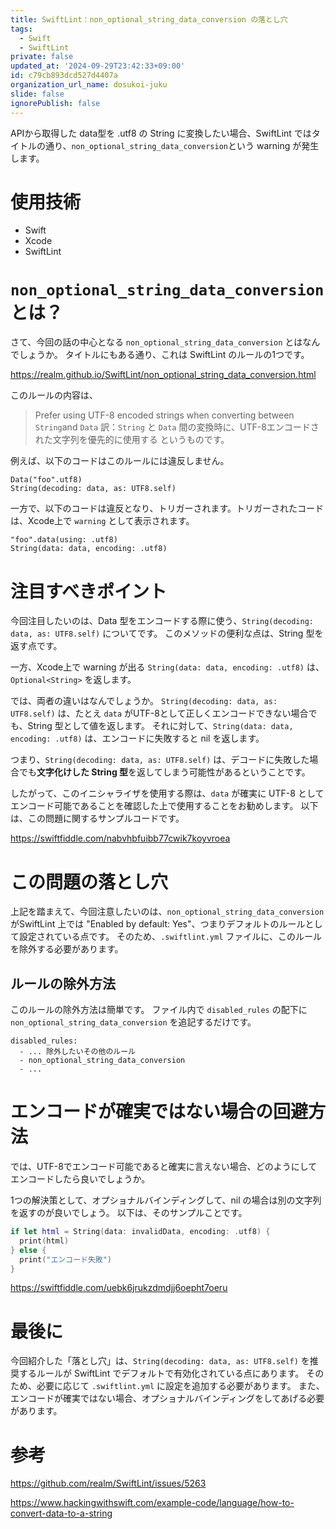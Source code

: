 ```yaml
---
title: SwiftLint：non_optional_string_data_conversion の落とし穴
tags:
  - Swift
  - SwiftLint
private: false
updated_at: '2024-09-29T23:42:33+09:00'
id: c79cb893dcd527d4407a
organization_url_name: dosukoi-juku
slide: false
ignorePublish: false
---
```

APIから取得した data型を .utf8 の String に変換したい場合、SwiftLint ではタイトルの通り、`non_optional_string_data_conversion`という warning が発生します。

# 使用技術
- Swift
- Xcode
- SwiftLint

# `non_optional_string_data_conversion` とは？
さて、今回の話の中心となる `non_optional_string_data_conversion` とはなんでしょうか。
タイトルにもある通り、これは SwiftLint のルールの1つです。

https://realm.github.io/SwiftLint/non_optional_string_data_conversion.html

このルールの内容は、
> Prefer using UTF-8 encoded strings when converting between `String`and `Data`
> 訳：`String` と `Data` 間の変換時に、UTF-8エンコードされた文字列を優先的に使用する
というものです。

例えば、以下のコードはこのルールには違反しません。
```swift: Non Triggering Examples
Data("foo".utf8)
String(decoding: data, as: UTF8.self)
```

一方で、以下のコードは違反となり、トリガーされます。トリガーされたコードは、Xcode上で `warning` として表示されます。

```swift: Triggering Examples
"foo".data(using: .utf8)
String(data: data, encoding: .utf8)
```

# 注目すべきポイント
今回注目したいのは、Data 型をエンコードする際に使う、`String(decoding: data, as: UTF8.self)` についてです。
このメソッドの便利な点は、String 型を返す点です。

一方、Xcode上で warning が出る `String(data: data, encoding: .utf8)` は、`Optional<String>` を返します。

では、両者の違いはなんでしょうか。
`String(decoding: data, as: UTF8.self)` は、たとえ `data` がUTF-8として正しくエンコードできない場合でも、String 型として値を返します。
それに対して、`String(data: data, encoding: .utf8)` は、エンコードに失敗すると nil を返します。


つまり、`String(decoding: data, as: UTF8.self)` は、デコードに失敗した場合でも**文字化けした String 型**を返してしまう可能性があるということです。

したがって、このイニシャライザを使用する際は、`data` が確実に UTF-8 としてエンコード可能であることを確認した上で使用することをお勧めします。
以下は、この問題に関するサンプルコードです。

https://swiftfiddle.com/nabvhbfuibb77cwik7koyvroea

# この問題の落とし穴
上記を踏まえて、今回注意したいのは、`non_optional_string_data_conversion` がSwiftLint 上では "Enabled by default: Yes"、つまりデフォルトのルールとして設定されている点です。
そのため、`.swiftlint.yml` ファイルに、このルールを除外する必要があります。

## ルールの除外方法
このルールの除外方法は簡単です。
ファイル内で `disabled_rules` の配下に `non_optional_string_data_conversion` を追記するだけです。

```yaml: .swiftlint_yml
disabled_rules:
  - ... 除外したいその他のルール
  - non_optional_string_data_conversion
  - ...
```

# エンコードが確実ではない場合の回避方法
では、UTF-8でエンコード可能であると確実に言えない場合、どのようにしてエンコードしたら良いでしょうか。

1つの解決策として、オプショナルバインディングして、nil の場合は別の文字列を返すのが良いでしょう。
以下は、そのサンプルことです。

```swift
if let html = String(data: invalidData, encoding: .utf8) {
  print(html)
} else {
  print("エンコード失敗")
}
```
https://swiftfiddle.com/uebk6jrukzdmdjj6oepht7oeru

# 最後に
今回紹介した「落とし穴」は、`String(decoding: data, as: UTF8.self)` を推奨するルールが SwiftLint でデフォルトで有効化されている点にあります。
そのため、必要に応じて `.swiftlint.yml` に設定を追加する必要があります。
また、エンコードが確実ではない場合、オプショナルバインディングをしてあげる必要があります。

# 参考

https://github.com/realm/SwiftLint/issues/5263

https://www.hackingwithswift.com/example-code/language/how-to-convert-data-to-a-string
